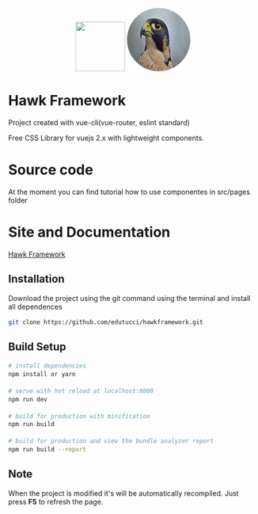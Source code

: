 
<p align="center">
    <a href="https://vuejs.org/" target="_blank"><img width="100" height="100" src="https://vuejs.org/images/logo.png"/></a>
    <img src="static/img/hawk.png"/>
</p>

# Hawk Framework
Project created with vue-cli(vue-router, eslint standard)

Free CSS Library for vuejs 2.x with lightweight components.

# Source code
At the moment you can find tutorial how to use componentes in src/pages folder

# Site and Documentation
<a href="https://edutucci.github.io/hawkframework/#/" target="_blank"> Hawk Framework </a>

## Installation
Download the project using the git command using the terminal and install all dependences
``` bash 
git clone https://github.com/edutucci/hawkframework.git
```

## Build Setup

``` bash
# install dependencies
npm install or yarn

# serve with hot reload at localhost:8080
npm run dev

# build for production with minification
npm run build

# build for production and view the bundle analyzer report
npm run build --report
```

## Note
When the project is modified it's will be automatically recompiled. Just press <strong>F5</strong> to refresh the page.